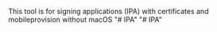 This tool is for signing applications (IPA) with certificates and mobileprovision without macOS
"# IPA" 
"# IPA" 
